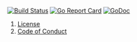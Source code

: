 [![Build Status](https://travis-ci.org/sevenate/letitgo.svg?branch=master)](https://travis-ci.org/sevenate/letitgo) [![Go Report Card](https://goreportcard.com/badge/github.com/sevenate/letitgo)](https://goreportcard.com/report/github.com/sevenate/letitgo) [![GoDoc](https://godoc.org/github.com/sevenate/letitgo?status.svg)](https://godoc.org/github.com/sevenate/letitgo)

1. [License](LICENSE)
2. [Code of Conduct](CODE_OF_CONDUCT.md)
